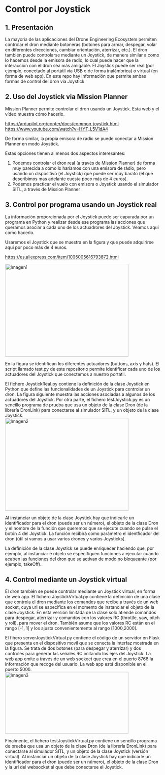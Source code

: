 # Control por Joystick   
## 1. Presentación
La mayoría de las aplicaciones del Drone Engineering Ecosystem permiten controlar el dron mediante botoneras (botones para armar, despegar, volar en diferentes direcciones, cambiar orientación, aterrizar, etc.). El dron también puede controlarse mediante un Joystick, de manera similar a como lo hacemos desde la emisora de radio, lo cual puede hacer que la interacción con el dron sea más amigable. El Joystick puede ser real (por ejemplo, conectado al portátil via USB o de forma inalámbrica) o virtual (en forma de web app). En este repo hay información que permite ambas formas de control del dron via Joystick.    
    
## 2. Uso del Joystick via Mission Planner    
Mission Planner permite controlar el dron usando un Joystick. Esta web y el vídeo muestra cómo hacerlo.    
   
https://ardupilot.org/copter/docs/common-joystick.html
https://www.youtube.com/watch?v=HYT_L5V1dA4

De forma similar, la propia emisora de radio se puede conectar a Mission Planner en modo Joystick.    

Estas opciones tienen al menos dos aspectos interesantes:
1. Podemos controlar el dron real (a través de Mission Planner) de forma muy parecida a cómo lo haríamos con una emisora de rádio, pero usando un dispositivo (el Joystick) que puede ser muy barato (el que describimos mas adelante cuesta poco más de 4 euros).
2. Podemos practicar el vuelo con emisora o Joystick usando el simulador SITL, a través de Mission Planner

## 3. Control por programa usando un Joystick real         
La información proporcionada por el Joystick puede ser capurada por un programa en Python y realizar desde ese programa las acciones que queramos asociar a cada uno de los actuadrores del Joystick. Veamos aquí como hacerlo.    
    
Usaremos el Joystick que se muestra en la figura y que puede adquirirse aqui por poco más de 4 euros.     
    
https://es.aliexpress.com/item/1005005616793872.html      

<img width="400" height="300" alt="Imagen1" src="https://github.com/user-attachments/assets/ead600c7-5699-48ac-b045-13f11f5ed188" />

En la figura se identifican los diferentes actuadores (buttons, axis y hats). El script llamado test.py de este repositorio permite identificar cada uno de los actuadores del Joystick que conectemos a nuestro portátil.   
    
El fichero JoystickReal.py contiene la definición de la clase Joystick en Python que define las funcionalidades de un Joystick para controlar un dron. La figura siguiente muestra las acciones asociadas a algunos de los actuadores del Joystick. Por otra parte, el fichero testJoystick.py es un sencillo programa de prueba que usa un objeto de la clase Dron (de la librería DronLink) para conectarse al simulador SITL, y un objeto de la clase Joystick.     
      <img width="400" height="300" alt="Imagen2" src="https://github.com/user-attachments/assets/296c28ab-f331-4d11-a906-2e38e217d441" />

Al instanciar un objeto de la clase Joystick hay que indicarle un identificador para el dron (puede ser un número), el objeto de la clase Dron y el nombre de la función que queremos que se ejecute cuando se pulse el botón 4 del Joystick. La función recibirá como parámetro el identficador del dron (útil si vamos a usar varios drones y varios Joysticks).     
     
La definición de la clase Joystick se puede enriquecer haciendo que, por ejemplo, al instanciar e objeto se especifiquen funciones a ejecutar cuando acaben las funciones del dron que se activan de modo no bloqueante (por ejemplo, takeOff).     

## 4. Control mediante un Joystick virtual     
El dron también se puede controlar mediante un Joystick virtual, en forma de web app. El fichero JoystickVirtual.py contiene la definición de una clase que controla el dron mediante los comandos que recibe a través de un web socket, cuya url se especifica en el momento de instanciar el objeto de la clase Joystick. En esta versión limitada de la clase solo atiende comandos para despegar, aterrizar y comandos con los valores RC (throttle, yaw, pitch y roll), para mover el dron. También asume que los valores RC están en el rango [-1, 1] y los ajusta convenientemente al rango [1000,2000].    

El fihero serverJoystickVirtual.py contiene el código de un servidor en Flask que presenta en el dispositivo movil que se conecta la interfaz mostrada en la figura. Se trata de dos botones (para despegar y aterrizar) y dos controles para generar las señales RC imitando los ejes del Joystick. La web app emite  a través de un web sockect que crea en el puerto 8766 la información que recoge del usuario. La web app está disponible en el puerto 5000.     
   <img width="400" height="200" alt="Imagen3" src="https://github.com/user-attachments/assets/d15b38f6-2b3e-4a04-a008-fece47ce43c8" />

Finalmente, el fichero testJoystickVirtual.py contiene un sencillo programa de prueba que usa un objeto de la clase Dron (de la librería DronLink) para conectarse al simulador SITL, y un objeto de la clase Joystick (versión virtual). Al instanciar un objeto de la clase Joystick hay que indicarle un identificador para el dron (puede ser un número), el objeto de la clase Dron y la url del websocket al que debe conectarse el Joystick.






 
